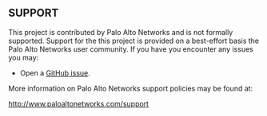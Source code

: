## SUPPORT

This project is contributed by Palo Alto Networks and is not formally supported. Support for the this project is provided on a best-effort basis the Palo Alto Networks user community. If you have you encounter any issues you may:

-   Open a  [GitHub issue](https://github.com/scotchoaf/mssp-cnc/issues).


More information on Palo Alto Networks support policies may be found at:

http://www.paloaltonetworks.com/support

